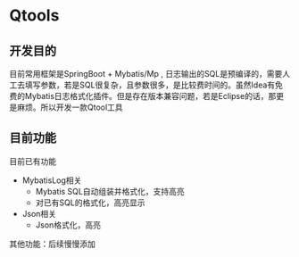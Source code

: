 # Qtools
## 开发目的
目前常用框架是SpringBoot + Mybatis/Mp , 日志输出的SQL是预编译的，需要人工去填写参数，若是SQL很复杂，且参数很多，是比较费时间的。虽然Idea有免费的Mybatis日志格式化插件。但是存在版本兼容问题，若是Eclipse的话，那更是麻烦。所以开发一款Qtool工具

## 目前功能
目前已有功能
- MybatisLog相关
  - Mybatis SQL自动组装并格式化，支持高亮
  - 对已有SQL的格式化，高亮显示
- Json相关
  - Json格式化，高亮


其他功能：后续慢慢添加
